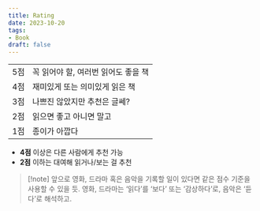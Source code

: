 ```yaml
---
title: Rating
date: 2023-10-20
tags:
- Book
draft: false
---
```


| | |
| --- | --- |
| 5점 | 꼭 읽어야 할, 여러번 읽어도 좋을 책 |
| 4점 | 재미있게 또는 의미있게 읽은 책 |
| 3점 | 나쁘진 않았지만 추천은 글쎄? |
| 2점 | 읽으면 좋고 아니면 말고 |
| 1점 | 종이가 아깝다 |

- **4점** 이상은 다른 사람에게 추천 가능
- **2점** 이하는 대여해 읽거나/보는 걸 추천


> [!note] 앞으로 영화, 드라마 혹은 음악을 기록할 일이 있다면 같은 점수 기준을 사용할 수 있을 듯. 영화, 드라마는 ‘읽다’를 ‘보다’ 또는 ‘감상하다’로, 음악은 ‘듣다’로 해석하고.
